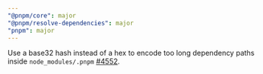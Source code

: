 ```yaml
---
"@pnpm/core": major
"@pnpm/resolve-dependencies": major
"pnpm": major
---
```


Use a base32 hash instead of a hex to encode too long dependency paths inside `node_modules/.pnpm` [#4552](https://github.com/pnpm/pnpm/pull/4552).
